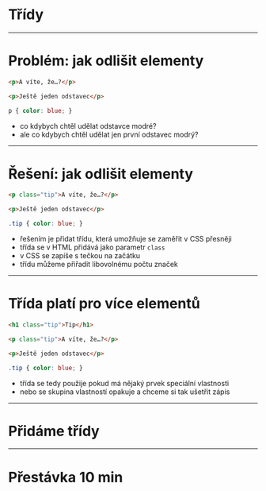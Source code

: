<!-- .slide: data-state="c-slide-inter" -->

# Třídy

---

# Problém: jak odlišit elementy <!-- .element: class="c-sr-only" -->

```html
<p>A víte, že…?</p>

<p>Ještě jeden odstavec</p>

```
<!-- .element: class="c-text-md" contenteditable="true" -->

```css
p { color: blue; }
```
<!-- .element: class="c-text-md fragment" contenteditable="true" -->

>>>
* co kdybych chtěl udělat odstavce modré?
* ale co kdybych chtěl udělat jen první odstavec modrý?

---

# Řešení: jak odlišit elementy <!-- .element: class="c-sr-only" -->

```html
<p class="tip">A víte, že…?</p>

<p>Ještě jeden odstavec</p>

```
<!-- .element: class="c-text-md" contenteditable="true" -->

```css
.tip { color: blue; }
```
<!-- .element: class="c-text-md fragment" contenteditable="true" -->

>>>
* řešením je přidat třídu, která umožňuje se zaměřit v CSS přesněji
* třída se v HTML přidává jako parametr `class`
* v CSS se zapíše s tečkou na začátku
* třídu můžeme přiřadit libovolnému počtu značek

---

# Třída platí pro více elementů <!-- .element: class="c-sr-only" -->

```html
<h1 class="tip">Tip</h1>

<p class="tip">A víte, že…?</p>

<p>Ještě jeden odstavec</p>

```
<!-- .element: class="c-text-md" contenteditable="true" -->

```css
.tip { color: blue; }
```
<!-- .element: class="c-text-md" contenteditable="true" -->

>>>
* třída se tedy použije pokud má nějaký prvek speciální vlastnosti
* nebo se skupina vlastností opakuje a chceme si tak ušetřit zápis

---

<!-- .slide: data-state="c-slide-task" -->

# Přidáme třídy

---

<!-- .slide: data-state="c-slide-break" -->

# Přestávka 10 min
